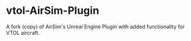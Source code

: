 # vtol-AirSim-Plugin
A fork (copy) of AirSim's Unreal Engine Plugin with added functionality for VTOL aircraft.
